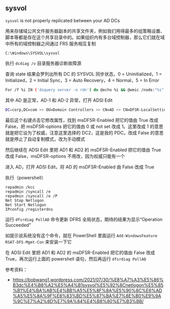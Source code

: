 ## sysvol

`sysvol` is not properly replicated between your AD DCs

用来存储域公共文件服务器副本的共享文件夹，例如我们用得最多的组策略设置、脚本等都是存在这个共享目录中的。如果组织内有多台域控制器，那么它们就在域中所有的域控制器之间通过 FRS 服务相互复制

`C:\Windows\SYSVOL\sysvol`

执行 `dcdiag /v`  目录服务器诊断故障源

查询 state 结果会罗列出所有 DC 的 SYSVOL 同步状态，0 = Uninitialized，1 = Initialized，2 = Initial Sync，3 = Auto Recovery，4 = Normal，5 = In Error

```bash
For /f %i IN ('dsquery server -o rdn') do @echo %i && @wmic /node:"%i" /namespace:\\root\microsoftdfs path dfsrreplicatedfolderinfo WHERE replicatedfoldername='SYSVOL share' get replicationgroupname,replicatedfoldername,state
```

其中 AD 是正常，AD-1 和 AD-2 异常，打开 ADSI Edit

```bash
DC=corp,DC=com >> OU=Domain Controllers >> CN=AD >> CN=DFSR-LocalSettings >> Domain System Volume >> SYSVOL Subscription
```

最后这个右键点击它修改属性，找到 msDFSR-Enabled 把它的值由 True 改成 False，把 msDFSR-options 把它的值由 0 或 not set 改成 1。这里改成 1 的意思就是把它设为了权威，注意这里选择的 DC2，这是我的 PDC。改成 False 的意思就是停止了自动复制模式，改为手动模式

然后继续在 ADSI Edit 里把 AD1 和 AD2 的 msDFSR-Enabled 把它的值由 True 改成 False，msDFSR-options 不用改，因为权威只能有一个

进入 AD，打开 ADSI Edit，将 AD 的 msDFSR-Enabled 由 False 改成 True

执行（powershell）

```
repadmin /kcc
repadmin /syncall /e
repadmin /syncall /e /P
Net Stop Netlogon
Net Start Netlogon
IPconfig /registerdns
```

运行 `dfsrdiag PollAD` 命令更新 DFRS 全局状态，期待的结果为显示“Operation Succeeded”

如提示说系统没有这个命令，就在 PowerShell 里面运行 `Add-WindowsFeature RSAT-DFS-Mgmt-Con` 来安装一下它

在 ADSI Edit 里把 AD1 和 AD2 的 msDFSR-Enabled 把它的值由 False 改成 True，再次运行上面的 powershell 语句，然后再运行 `dfsrdiag PollAD`

参考资料：

- <https://bobwang1.wordpress.com/2021/07/30/%E8%A7%A3%E5%86%B3dc%E4%B8%A2%E5%A4%B1sysvol%E5%92%8Cnetlogon%E5%85%B1%E4%BA%AB%E4%BB%A5%E5%8F%8A%E5%90%8C%E6%AD%A5%E5%8A%9F%E8%83%BD%E5%87%BA%E7%8E%B0%E9%9A%9C%E7%A2%8D%E7%9A%84%E4%B8%80%E7%B3%BB/>